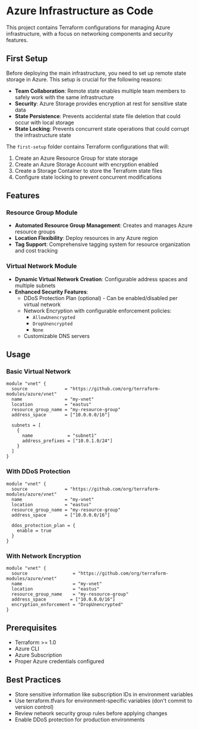 # Azure Infrastructure as Code



This project contains Terraform configurations for managing Azure infrastructure, with a focus on networking components and security features.

## First Setup

Before deploying the main infrastructure, you need to set up remote state storage in Azure. This setup is crucial for the following reasons:

- **Team Collaboration**: Remote state enables multiple team members to safely work with the same infrastructure
- **Security**: Azure Storage provides encryption at rest for sensitive state data
- **State Persistence**: Prevents accidental state file deletion that could occur with local storage
- **State Locking**: Prevents concurrent state operations that could corrupt the infrastructure state

The `first-setup` folder contains Terraform configurations that will:

1. Create an Azure Resource Group for state storage
2. Create an Azure Storage Account with encryption enabled
3. Create a Storage Container to store the Terraform state files
4. Configure state locking to prevent concurrent modifications

## Features

### Resource Group Module

- **Automated Resource Group Management**: Creates and manages Azure resource groups
- **Location Flexibility**: Deploy resources in any Azure region
- **Tag Support**: Comprehensive tagging system for resource organization and cost tracking

### Virtual Network Module

- **Dynamic Virtual Network Creation**: Configurable address spaces and multiple subnets
- **Enhanced Security Features**:
  - DDoS Protection Plan (optional) - Can be enabled/disabled per virtual network
  - Network Encryption with configurable enforcement policies:
    - `AllowUnencrypted`
    - `DropUnencrypted`
    - `None`
  - Customizable DNS servers

## Usage

### Basic Virtual Network

```hcl
module "vnet" {
  source              = "https://github.com/org/terraform-modules/azure/vnet"
  name                = "my-vnet"
  location            = "eastus"
  resource_group_name = "my-resource-group"
  address_space       = ["10.0.0.0/16"]

  subnets = [
    {
      name             = "subnet1"
      address_prefixes = ["10.0.1.0/24"]
    }
  ]
}
```

### With DDoS Protection

```hcl
module "vnet" {
  source              = "https://github.com/org/terraform-modules/azure/vnet"
  name                = "my-vnet"
  location            = "eastus"
  resource_group_name = "my-resource-group"
  address_space       = ["10.0.0.0/16"]

  ddos_protection_plan = {
    enable = true
  }
}
```

### With Network Encryption

```hcl
module "vnet" {
  source                 = "https://github.com/org/terraform-modules/azure/vnet"
  name                   = "my-vnet"
  location               = "eastus"
  resource_group_name    = "my-resource-group"
  address_space         = ["10.0.0.0/16"]
  encryption_enforcement = "DropUnencrypted"
}
```

## Prerequisites

- Terraform >= 1.0
- Azure CLI
- Azure Subscription
- Proper Azure credentials configured

## Best Practices

- Store sensitive information like subscription IDs in environment variables
- Use terraform.tfvars for environment-specific variables (don't commit to version control)
- Review network security group rules before applying changes
- Enable DDoS protection for production environments
